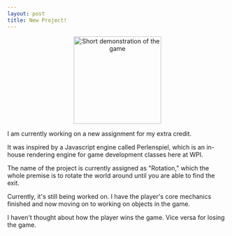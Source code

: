 ```yaml
---
layout: post
title: New Project!
---
```


<p style="text-align: center;"><img src="{{ site.baseurl }}/images/rotation/rotation.gif" alt="Short demonstration of the game" style="width: 200px; height: 200px;" /></p>

I am currently working on a new assignment for my extra credit. 

It was inspired by a Javascript engine called Perlenspiel, which is an in-house rendering engine for game development classes here at WPI.

The name of the project is currently assigned as "Rotation," which the whole premise is to rotate the world around until you are able to find 
the exit.

Currently, it's still being worked on. I have the player's core mechanics finished and now moving on to working on objects in the game.

I haven't thought about how the player wins the game. Vice versa for losing the game. 